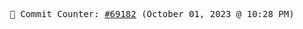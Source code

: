 <p align="center">
    <samp>
        📮 Commit Counter: <a href="https://github.com/Javascript-void0/Javascript-void0/commits/main">#69182</a> (October 01, 2023 @ 10:28 PM)
    </samp>
</p>